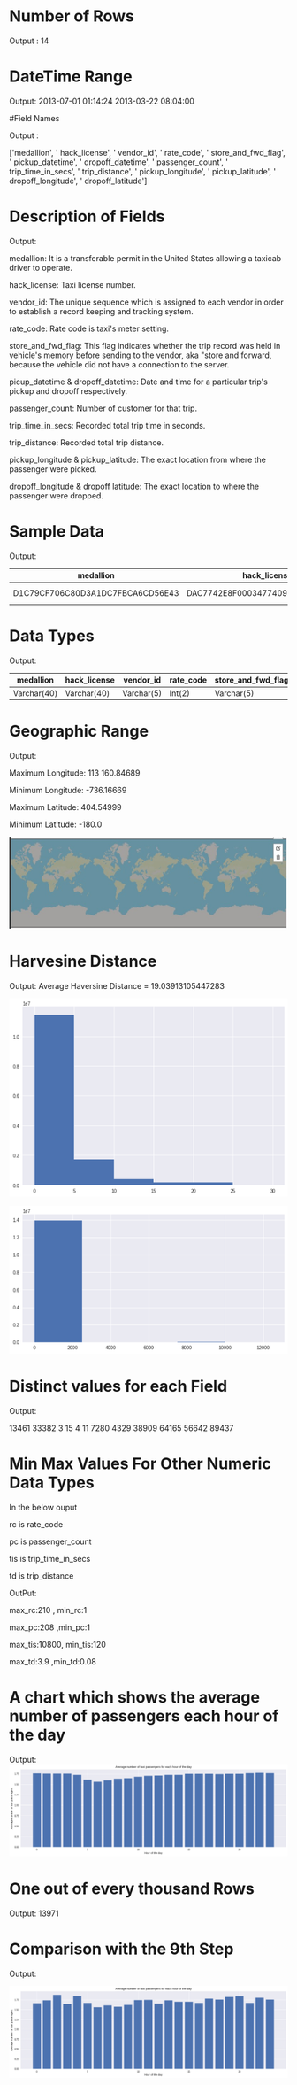 # Number of Rows

Output : 14


# DateTime Range


Output: 2013-07-01 01:14:24 2013-03-22 08:04:00



#Field Names

Output :

['medallion', ' hack_license', ' vendor_id', ' rate_code', ' store_and_fwd_flag', ' pickup_datetime', ' dropoff_datetime', ' passenger_count', ' trip_time_in_secs', ' trip_distance', ' pickup_longitude', ' pickup_latitude', ' dropoff_longitude', ' dropoff_latitude']

# Description of Fields

Output:

medallion: It is a transferable permit in the United States allowing a taxicab driver to operate.

hack_license: Taxi license number.

vendor_id: The unique sequence which is assigned to each vendor in order to establish a record keeping and tracking system.

rate_code: Rate code is taxi's meter setting.

store_and_fwd_flag: This flag indicates whether the trip record was held in vehicle's memory before sending to the vendor, aka "store and forward, because the vehicle did not have a connection to the server.

picup_datetime & dropoff_datetime: Date and time for a particular trip's pickup and dropoff respectively.

passenger_count: Number of customer for that trip.

trip_time_in_secs: Recorded total trip time in seconds.

trip_distance: Recorded total trip distance.

pickup_longitude & pickup_latitude: The exact location from where the passenger were picked.

dropoff_longitude & dropoff latitude: The exact location to where the
passenger were dropped.

# Sample Data
Output:  

| medallion| hack_license| vendor_id| rate_code| store_and_fwd_flag| pickup_datetime| dropoff_datetime| passenger_count| trip_time_in_secs| trip_distance| pickup_longitude| pickup_latitude| dropoff_longitude| dropoff_latitude|
| ---------------------------|---------------------------|---------------------------|---------------------------|---------------------------|---------------------------|---------------------------|---------------------------|---------------------------|---------------------------|---------------------------|---------------------------|---------------------------|------------|
|D1C79CF706C80D3A1DC7FBCA6CD56E43|DAC7742E8F00034774098DBC6B4FF2B7|CMT|1|N|2013-06-03 00:02:12|2013-06-03 00:10:07|1|474|1.30|-73.981583|40.773529|-73.981827|40.782124 3567E8B49FEBFCBB587F1864D723D5C8|430B8022563CDE1D51D44786DFD8D6CB|CMT|1|N|2013-06-03 00:03:03|2013-06-03 00:19:27|1|982|4.90|-73.999565|40.728367|-73.952927|40.729546 4220E1995D36A40DF34664AD33ED13F6|48A1C9C9300AFC7BDBB718CE308EE45A|CMT|2|N|2013-06-03 00:01:30|2013-06-03 00:28:11|1|1745|17.70|-73.788445|40.641151|-73.985451|40.744194 440900089FF528A873424DED689C77A3|E6A63B40E565A8A03AF32E0B138F5EB1|CMT|1|N|2013-06-03 00:04:14|2013-06-03 00:27:50|1|1415|12.10|-73.862816|40.768875|-74.008797|40.738842 |

# Data Types

Output:

| medallion| hack_license| vendor_id| rate_code| store_and_fwd_flag| pickup_datetime| dropoff_datetime| passenger_count| trip_time_in_secs| trip_distance| pickup_longitude| pickup_latitude| dropoff_longitude| dropoff_latitude|
| ---------------------------|---------------------------|---------------------------|---------------------------|---------------------------|---------------------------|---------------------------|---------------------------|---------------------------|---------------------------|---------------------------|---------------------------|---------------------------|------------|
| Varchar(40)|  Varchar(40)| Varchar(5)| Int(2)| Varchar(5)| DateTime(15)| DateTime(15)| Int(5)| Int(5)| float(5)| float(10)| float(10)| float(50)|

# Geographic Range

Output:

Maximum Longitude: 113 160.84689

Minimum Longitude: -736.16669

Maximum Latitude: 404.54999

Minimum Latitude: -180.0

![This is an image](https://github.com/Clarkson-Applied-Data-Science/bhojanha-taxi/blob/main/Part_5.png)

# Harvesine Distance

Output:
Average Haversine Distance = 19.03913105447283

![This is an image](https://github.com/Clarkson-Applied-Data-Science/bhojanha-taxi/blob/main/A1.png)

![This is an image](https://github.com/Clarkson-Applied-Data-Science/bhojanha-taxi/blob/main/Taxi%20Image%202.png)


# Distinct values for each Field

Output:

13461 33382 3 15 4 11 7280 4329 38909 64165 56642 89437


# Min Max Values For Other Numeric Data Types
In the below ouput

rc is rate_code

pc is passenger_count

tis is trip_time_in_secs


td is trip_distance




OutPut:


max_rc:210 , min_rc:1


max_pc:208 ,min_pc:1


max_tis:10800, min_tis:120


max_td:3.9 ,min_td:0.08

#  A chart which shows the average number of passengers each hour of the day

Output:
![This is an image](https://github.com/Clarkson-Applied-Data-Science/bhojanha-taxi/blob/main/Part%209%20.png)

# One out of every thousand Rows

Output:  13971

# Comparison with the 9th Step

Output:

![This is an image](https://github.com/Clarkson-Applied-Data-Science/bhojanha-taxi/blob/main/Taxi%20image%203.png)
